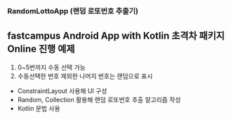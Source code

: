 ### RandomLottoApp (랜덤 로또번호 추출기)
## fastcampus Android App with Kotlin 초격차 패키지 Online 진행 예제

1. 0~5번까지 수동 선택 가능
2. 수동선택한 번호 제외한 나머지 번호는 랜덤으로 표시

* ConstraintLayout 사용해 UI 구성
* Random, Collection 활용해 랜덤 로또번호 추출 알고리즘 작성
* Kotlin 문법 사용
